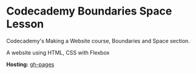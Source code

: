 # Codecademy Boundaries Space Lesson

Codecademy's Making a Website course, Boundaries and Space section.

A website using HTML, CSS with Flexbox

**Hosting:** [gh-pages](https://oculzac.github.io/codecademy-boundary-spacing/) 
